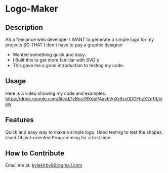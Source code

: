 # Logo-Maker

## Description

AS a freelance web developer
I WANT to generate a simple logo for my projects
SO THAT I don't have to pay a graphic designer

- Wanted something quick and easy. 
- I Built this to get more familiar with SVG's
- This gave me a good introduction to testing my code.


## Usage

Here is a video showing my code and examples: https://drive.google.com/file/d/1yBns78XduP4avbVgXr9zx0DGFhzX2q1R/view 

## Features

Quick and easy way to make a simple logo. Used testing to test the shapes. Used Object-oriented Programming for a first time.

## How to Contribute

Email me at: kylekirby86@gmail.com
